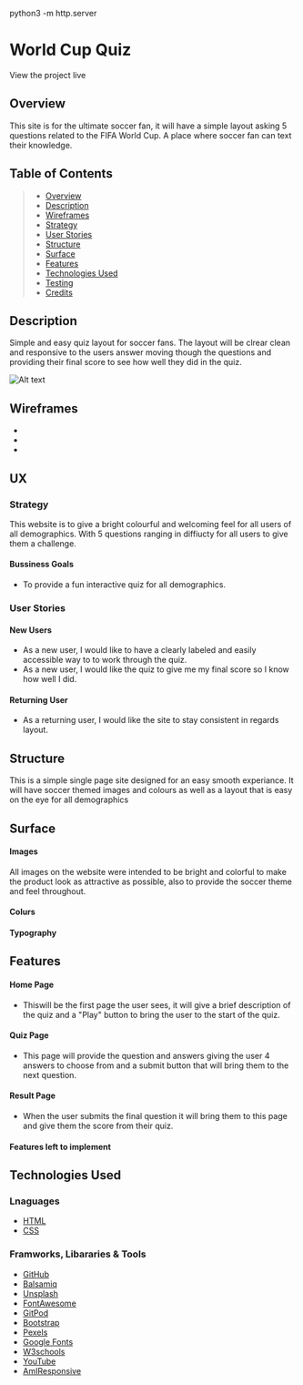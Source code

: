 python3 -m http.server

# World Cup Quiz
View the project live []()
## Overview
This site is for the ultimate soccer fan, it will have a simple layout asking 5 questions related to the FIFA World Cup. A place where soccer fan can text their knowledge.
## Table of Contents
> - [Overview](#overview)
> - [Description](#description)
> - [Wireframes](#wireframes)
> - [Strategy](#strategy)
> - [ User Stories](#user-stories)
> - [Structure](#structure)
> - [Surface](#surface)
> - [Features](#features)
> - [Technologies Used](#technologies-used)
> - [Testing](#testing)
> - [Credits](#credits)

## Description
Simple and easy quiz layout for soccer fans. The layout will be clrear clean and responsive to the users answer moving though the questions and providing their final score to see how well they did in the quiz.

![Alt text]()

## Wireframes
* []()
* []()
* []()
## UX
### Strategy
This website is to give a bright colourful and welcoming feel for all users of all demographics. With 5 questions ranging in diffiucty for all users to give them a challenge.
#### Bussiness Goals
* To provide a fun interactive quiz for all demographics.
### User Stories
#### New Users
* As a new user, I would like to have a clearly labeled and easily accessible way to to work through the quiz.
* As a new user, I would like the quiz to give me my final score so I know how well I did.

#### Returning User
* As a returning user, I would like the site to stay consistent in regards layout. 
## Structure
This is a simple single page site designed for an easy smooth experiance. It will have soccer themed images and colours 
as well as a layout that is easy on the eye for all demographics
## Surface
#### Images
All images on the website were intended to be bright and colorful to make the product look as attractive as possible, also to provide the soccer theme and feel throughout.
#### Colurs

#### Typography



## Features
#### Home Page
* Thiswill be the first page the user sees, it will give a brief description of the quiz and a "Play" button to bring the user to the start of the quiz.
 
 #### Quiz Page
 * This page will provide the question and answers giving the user 4 answers to choose from and a submit button that will bring them to the next question.

 #### Result Page
 * When the user submits the final question it will bring them to this page and give them the score from their quiz.

 
 #### Features left to implement
 

## Technologies Used

### Lnaguages
* [HTML](https://en.wikipedia.org/wiki/HTML)
* [CSS](https://en.wikipedia.org/wiki/CSS)
### Framworks, Libararies & Tools
* [GitHub](http://github.com)
* [Balsamiq](http://balsamiq.com)
* [Unsplash](https://unsplash.com/)
* [FontAwesome](https://fontawesome.com/)
* [GitPod](https://www.gitpod.io/)
* [Bootstrap](https://getbootstrap.com/)
* [Pexels](https://pexels.com/) 
* [Google Fonts](https://fonts.google.com/)
* [W3schools](https://www.w3schools.com/)
* [YouTube](https://www.youtube.com/)
* [AmIResponsive](http://ami.responsivedesign.is/)